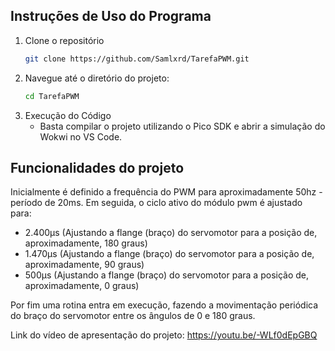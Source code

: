 ## Instruções de Uso do Programa
1. Clone o repositório
    ```bash
    git clone https://github.com/Samlxrd/TarefaPWM.git

2. Navegue até o diretório do projeto:
    ```bash
    cd TarefaPWM

3. Execução do Código
    - Basta compilar o projeto utilizando o Pico SDK e abrir a simulação do Wokwi no VS Code.

## Funcionalidades do projeto

Inicialmente é definido a frequência do PWM para aproximadamente 50hz - período de 20ms. Em seguida, o ciclo ativo do módulo pwm é ajustado para:
- 2.400µs (Ajustando a flange (braço) do servomotor para a posição de, aproximadamente, 180 graus)
- 1.470µs (Ajustando a flange (braço) do servomotor para a posição de, aproximadamente, 90 graus)
- 500µs (Ajustando a flange (braço) do servomotor para a posição de, aproximadamente, 0 graus)

Por fim uma rotina entra em execução, fazendo a movimentação periódica do braço do servomotor entre os ângulos de 0 e 180 graus.

Link do vídeo de apresentação do projeto: https://youtu.be/-WLf0dEpGBQ
